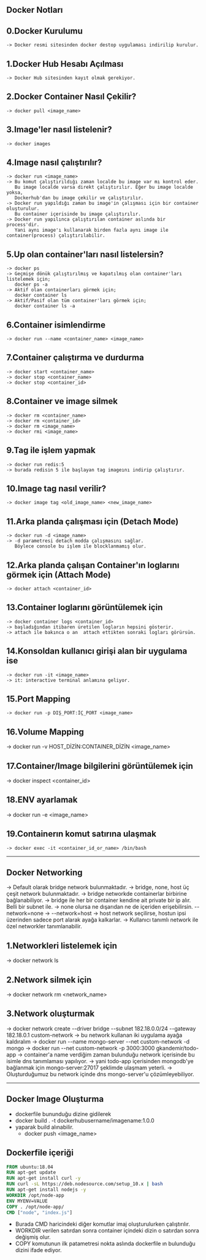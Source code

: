 Docker Notları
--------------

0.Docker Kurulumu
-----------------
	-> Docker resmi sitesinden docker destop uygulaması indirilip kurulur.


1.Docker Hub Hesabı Açılması
----------------------------
	-> Docker Hub sitesinden kayıt olmak gerekiyor. 


2.Docker Container Nasıl Çekilir?
---------------------------------
	-> docker pull <image_name>


3.Image'ler nasıl listelenir?
-----------------------------
	-> docker images

	
4.Image nasıl çalıştırılır?
---------------------------
	-> docker run <image_name>
	-> Bu komut çalıştırıldığı zaman localde bu image var mı kontrol eder.
	   Bu image localde varsa direkt çalıştırılır. Eğer bu image localde yoksa,
	   Dockerhub'dan bu image çekilir ve çalıştırılır.
	-> Docker run yapıldığı zaman bu image'in çalışması için bir container oluşturulur.
	   Bu container içerisinde bu image çalıştırılır.
	-> Docker run yapılınca çalıştırılan container aslında bir process'dir.
	   Yani aynı image'ı kullanarak birden fazla aynı image ile container(process) çalıştırılabilir.

	 
5.Up olan container'ları nasıl listelersin?
-------------------------------------------
	-> docker ps
	-> Geçmişe dönük çalıştırılmış ve kapatılmış olan container'ları listelemek için;
	   docker ps -a
	-> Aktif olan containerları görmek için;
	   docker container ls
	-> Aktif/Pasif olan tüm container'ları görmek için;
	   docker container ls -a

	
6.Container isimlendirme
------------------------
	-> docker run --name <container_name> <image_name>

	
7.Container çalıştırma ve durdurma
----------------------------------
	-> docker start <container_name>
	-> docker stop <container_name>
	-> docker stop <container_id>

	
8.Container ve image silmek
---------------------------
	-> docker rm <container_name>
	-> docker rm <container_id>
	-> docker rm <image_name>
	-> docker rmi <image_name>

	
9.Tag ile işlem yapmak
----------------------
	-> docker run redis:5
	-> burada redisin 5 ile başlayan tag imageını indirip çalıştırır.
	

10.Image tag nasıl verilir?
---------------------------
	-> docker image tag <old_image_name> <new_image_name>


11.Arka planda çalışması için (Detach Mode)
-------------------------------------------
	-> docker run -d <image_name>
	-> -d parametresi detach modda çalışmasını sağlar. 
	   Böylece console bu işlem ile blocklanmamış olur.
	   

12.Arka planda çalışan Container'ın loglarını görmek için (Attach Mode)
-----------------------------------------------------------------------
	-> docker attach <container_id>
	

13.Container loglarını görüntülemek için
----------------------------------------
	-> docker container logs <container_id>
	-> başladığından itibaren üretilen logların hepsini gösterir.
	-> attach ile bakınca o an  attach ettikten sonraki logları görürsün.


14.Konsoldan kullanıcı girişi alan bir uygulama ise
---------------------------------------------------
	-> docker run -it <image_name>
	-> it: interactive terminal anlamına geliyor.


15.Port Mapping
---------------
	-> docker run -p DIŞ_PORT:İÇ_PORT <image_name>

16.Volume Mapping
-----------------
  -> docker run -v HOST_DİZİN:CONTAINER_DİZİN <image_name>

17.Container/Image bilgilerini görüntülemek için
------------------------------------------------
  -> docker inspect <container_id>

18.ENV ayarlamak
----------------
  -> docker run -e <env-data> <image_name>

19.Containerın komut satırına ulaşmak
-------------------------------------
	-> docker exec -it <container_id_or_name> /bin/bash

---

Docker Networking
-----------------
  -> Default olarak bridge network bulunmaktadır.
  -> bridge, none, host üç çeşit network bulunmaktadır.
  -> bridge networkde containerlar birbirine bağlanabiliyor.
  -> bridge ile her bir container kendine ait private bir ip alır. Belli bir subnet ile.
  -> none olursa ne dışarıdan ne de içeriden erişebilirsin. --network=none
  -> --network=host
  -> host network seçilirse, hostun ipsi üzerinden sadece port alarak ayağa kalkarlar.
  -> Kullanıcı tanımlı network ile özel networkler tanımlanabilir.

1.Networkleri listelemek için
-----------------------------
  -> docker network ls

2.Network silmek için
---------------------
  -> docker network rm <network_name>

3.Network oluşturmak
--------------------
  -> docker network create --driver bridge --subnet 182.18.0.0/24 --gateway 182.18.0.1 custom-network
  -> bu network kullanan iki uygulama ayağa kaldıralım
  -> docker run --name mongo-server --net custom-network -d mongo
  -> docker run --net custom-network -p 3000:3000 gkandemir/todo-app
  -> container'a name verdiğim zaman bulunduğu network içerisinde bu isimle dns tanımlaması yapılıyor.
  -> yani todo-app içerisinden mongodb'ye bağlanmak için mongo-server:27017 şeklimde ulaşmam yeterli.
  -> Oluşturduğumuz bu network içinde dns mongo-server'u çözümleyebiliyor.

---

Docker Image Oluşturma
----------------------
  - dockerfile bununduğu dizine gidilerek
  - docker build . -t dockerhubusername/imagename:1.0.0
  - yaparak build alınabilir.
	- docker push <image_name>

Dockerfile içeriği
------------------
```dockerfile
FROM ubuntu:18.04
RUN apt-get update
RUN apt-get install curl -y
RUN curl -sL https://deb.nodesource.com/setup_10.x | bash
RUN apt-get install nodejs -y
WORKDIR /opt/node-app
ENV MYENV=VALUE
COPY . /opt/node-app/
CMD ["node", "index.js"]
```

- Burada CMD haricindeki diğer komutlar imaj oluşturulurken çalıştırılır.
- WORKDIR verilen satırdan sonra container içindeki dizin o satırdan sonra değişmiş olur.
- COPY komutunun ilk patametresi nokta aslında dockerfile ın bulunduğu dizini ifade ediyor.



